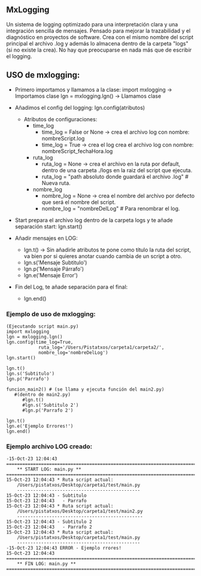 
## MxLogging

Un sistema de logging optimizado para una interpretación clara y una integración sencilla de mensajes. Pensado para mejorar la trazabilidad y el diagnóstico en proyectos de software.
Crea con el mismo nombre del script principal el archivo .log y además lo almacena dentro de la carpeta "logs" (si no existe la crea). 
No hay que preocuparse en nada más que de escribir el logging.

## USO de mxlogging:
- Primero importamos y llamamos a la clase:
  import mxlogging -> Importamos clase
  lgn = mxlogging.lgn() -> Llamamos clase

- Añadimos el config del logging:
  lgn.config(atributos)
  * Atributos de configuraciones:
    - time_log
       - time_log = False or None -> crea el archivo log con nombre: nombreScript.log
       - time_log = True -> crea el log crea el archivo log con nombre: nombreScript_fechaHora.log
    - ruta_log
        - ruta_log = None -> crea el archivo en la ruta por default, dentro de una carpeta ./logs en la raiz del script que ejecuta.
        - ruta_log = "path absoluto donde guardará el archivo .log" # Nueva ruta.
    - nombre_log
        - nombre_log = None -> crea el nombre del archivo por defecto que será el nombre del script.
        - nombre_log = "nombreDelLog" # Para renombrar el log.

- Start prepara el archivo log dentro de la carpeta logs y te añade separación start:
  lgn.start()

- Añadir mensajes en LOG:
    - lgn.t() -> Sin añadirle atributos te pone como título la ruta del script, va bien por si quieres anotar cuando cambia de un script a otro.
    - lgn.s('Mensaje Subtitulo')
    - lgn.p('Mensaje Párrafo')
    - lgn.e('Mensaje Error')

- Fin del Log, te añade separación para el final:
    - lgn.end() 


### Ejemplo de uso de mxlogging:
```
(Ejecutando script main.py)
import mxlogging
lgn = mxlogging.lgn()
lgn.config(time_log=True, 
            ruta_log='/Users/Pistatxos/carpeta1/carpeta2/',
            nombre_log='nombreDelLog')
lgn.start()

lgn.t()
lgn.s('Subtitulo')
lgn.p('Parrafo')

funcion_main2() # (se llama y ejecuta función del main2.py)
   #(dentro de main2.py)
      #lgn.t()
      #lgn.s('Subtitulo 2')
      #lgn.p('Parrafo 2')

lgn.t()
lgn.e('Ejemplo Errores!')
lgn.end()
```

### Ejemplo archivo LOG creado:
```
-15-Oct-23 12:04:43 
==============================================================================
    ** START LOG: main.py **
==============================================================================
15-Oct-23 12:04:43 * Ruta script actual:
    /Users/pistatxos/Desktop/carpeta1/test/main.py
    ----------------------------------------------
15-Oct-23 12:04:43 - Subtitulo
15-Oct-23 12:04:43   - Parrafo
15-Oct-23 12:04:43 * Ruta script actual:
    /Users/pistatxos/Desktop/carpeta1/test/main2.py
    -----------------------------------------------
15-Oct-23 12:04:43 - Subtitulo 2
15-Oct-23 12:04:43   - Parrafo 2
15-Oct-23 12:04:43 * Ruta script actual:
    /Users/pistatxos/Desktop/carpeta1/test/main.py
    ----------------------------------------------
-15-Oct-23 12:04:43 ERROR - Ejemplo rrores!
15-Oct-23 12:04:43
===============================================================================
    ** FIN LOG: main.py **
===============================================================================
``````